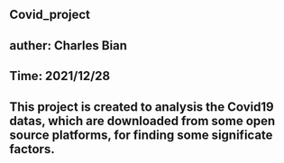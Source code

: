 ## Covid_project
## auther: Charles Bian
## Time: 2021/12/28
## This project is created to analysis the Covid19 datas, which are downloaded from some open source platforms, for finding some significate factors. 